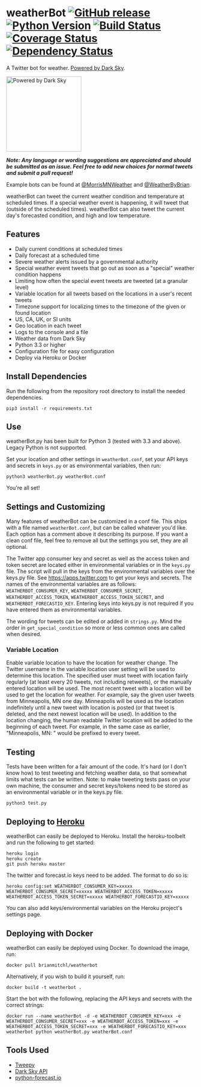 # weatherBot [![GitHub release](https://img.shields.io/github/release/BrianMitchL/weatherBot.svg?maxAge=2592000)](https://github.com/BrianMitchL/weatherBot/releases/latest) [![Python Version](https://img.shields.io/badge/python-3.3+-blue.svg)](https://www.python.org) [![Build Status](https://travis-ci.org/BrianMitchL/weatherBot.svg?branch=master)](https://travis-ci.org/BrianMitchL/weatherBot) [![Coverage Status](https://coveralls.io/repos/github/BrianMitchL/weatherBot/badge.svg?branch=master)](https://coveralls.io/github/BrianMitchL/weatherBot?branch=master) [![Dependency Status](https://gemnasium.com/badges/github.com/BrianMitchL/weatherBot.svg)](https://gemnasium.com/github.com/BrianMitchL/weatherBot)

A Twitter bot for weather. [Powered by Dark Sky](https://darksky.net/poweredby/).

<img src="https://darksky.net/dev/img/attribution/poweredby-oneline.png" alt="Powered by Dark Sky" width="200">

_**Note: Any language or wording suggestions are appreciated and should be submitted as an issue. Feel free to add new choices for normal tweets and submit a pull request!**_

Example bots can be found at [@MorrisMNWeather](https://twitter.com/MorrisMNWeather) and [@WeatherByBrian](https://twitter.com/WeatherByBrian).

weatherBot can tweet the current weather condition and temperature at scheduled times. If a special weather event is happening, it will tweet that (outside of the scheduled times). weatherBot can also tweet the current day's forecasted condition, and high and low temperature.

## Features
* Daily current conditions at scheduled times
* Daily forecast at a scheduled time
* Severe weather alerts issued by a governmental authority
* Special weather event tweets that go out as soon as a "special" weather condition happens
* Limiting how often the special event tweets are tweeted (at a granular level)
* Variable location for all tweets based on the locations in a user's recent tweets
* Timezone support for localizing times to the timezone of the given or found location
* US, CA, UK, or SI units
* Geo location in each tweet
* Logs to the console and a file
* Weather data from Dark Sky
* Python 3.3 or higher
* Configuration file for easy configuration
* Deploy via Heroku or Docker

## Install Dependencies
Run the following from the repository root directory to install the needed dependencies.
```shell
pip3 install -r requirements.txt
```

## Use
weatherBot.py has been built for Python 3 (tested with 3.3 and above). Legacy Python is not supported. 

Set your location and other settings in `weatherBot.conf`, set your API keys and secrets in `keys.py` or as environmental variables, then run:
```shell
python3 weatherBot.py weatherBot.conf
```
You're all set!

## Settings and Customizing
Many features of weatherBot can be customized in a conf file. This ships with a file named `weatherBot.conf`, but can be called whatever you'd like. Each option has a comment above it describing its purpose.
If you want a clean conf file, feel free to remove all but the settings you set, they are all optional.

The Twitter app consumer key and secret as well as the access token and token secret are located either in environmental variables or in the `keys.py` file. The script will pull in the keys from the environmental variables over the keys.py file. See https://apps.twitter.com to get your keys and secrets.
The names of the environmental variables are as follows: `WEATHERBOT_CONSUMER_KEY`, `WEATHERBOT_CONSUMER_SECRET`, `WEATHERBOT_ACCESS_TOKEN`, `WEATHERBOT_ACCESS_TOKEN_SECRET`, and `WEATHERBOT_FORECASTIO_KEY`. Entering keys into keys.py is not required if you have entered them as environmental variables.

The wording for tweets can be edited or added in `strings.py`. Mind the order in `get_special_condition` so more or less common ones are called when desired.

### Variable Location
Enable variable location to have the location for weather change. The Twitter username in the variable location user setting will be used to determine this location. The specified user must tweet with location fairly regularly (at least every 20 tweets, not including retweets), or the manually entered location will be used. The most recent tweet with a location will be used to get the location for weather.
For example, say the given user tweets from Minneapolis, MN one day. Minneapolis will be used as the location indefinitely until a new tweet with location is posted (or that tweet is deleted, and the next newest location will be used).
In addition to the location changing, the human readable Twitter location will be added to the beginning of each tweet. For example, in the same case as earlier, "Minneapolis, MN: " would be prefixed to every tweet.

## Testing
Tests have been written for a fair amount of the code. It's hard (or I don't know how) to test tweeting and fetching weather data, so that somewhat limits what tests can be written. Note: to make tweeting tests pass on your own machine, the consumer and secret keys/tokens need to be stored as an environmental variable or in the keys.py file.
```shell
python3 test.py
```

## Deploying to [Heroku](https://www.heroku.com/)
weatherBot can easily be deployed to Heroku. Install the heroku-toolbelt and run the following to get started:
```shell
heroku login
heroku create
git push heroku master
```
The twitter and forecast.io keys need to be added. The format to do so is:
```shell
heroku config:set WEATHERBOT_CONSUMER_KEY=xxxxx WEATHERBOT_CONSUMER_SECRET=xxxxx WEATHERBOT_ACCESS_TOKEN=xxxxx WEATHERBOT_ACCESS_TOKEN_SECRET=xxxxx WEATHERBOT_FORECASTIO_KEY=xxxxx
```
You can also add keys/environmental variables on the Heroku project's settings page.

## Deploying with Docker
weatherBot can easily be deployed using Docker.
To download the image, run:
```shell
docker pull brianmitchl/weatherbot
```
Alternatively, if you wish to build it yourself, run:
```shell
docker build -t weatherbot .
```
Start the bot with the following, replacing the API keys and secrets with the correct strings:
```shell
docker run --name weatherBot -d -e WEATHERBOT_CONSUMER_KEY=xxx -e WEATHERBOT_CONSUMER_SECRET=xxx -e WEATHERBOT_ACCESS_TOKEN=xxx -e WEATHERBOT_ACCESS_TOKEN_SECRET=xxx -e WEATHERBOT_FORECASTIO_KEY=xxx weatherbot python weatherBot.py weatherBot.conf
```

## Tools Used
* [Tweepy](https://github.com/tweepy/tweepy)
* [Dark Sky API](https://darksky.net/poweredby/)
* [python-forecast.io](https://github.com/ZeevG/python-forecast.io)
